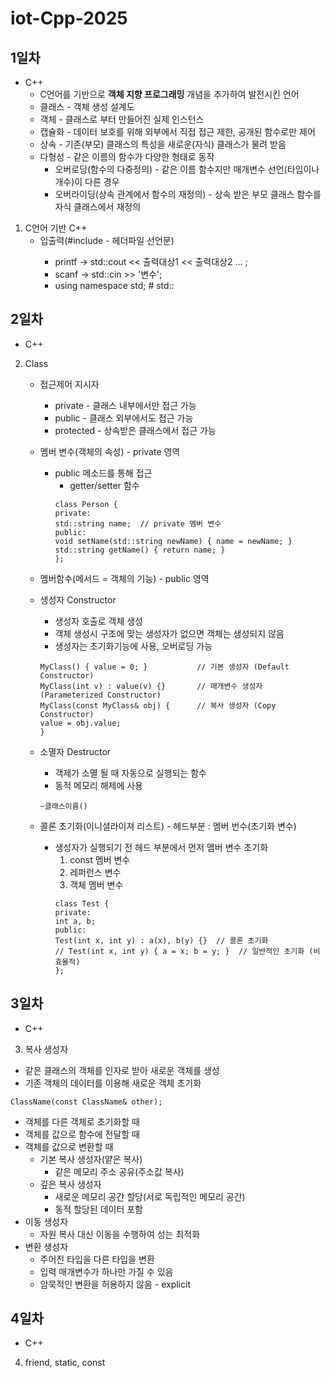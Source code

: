 # iot-Cpp-2025
## 1일차 
- C++
    - C언어를 기반으로 **객체 지향 프로그래밍** 개념을 추가하여 발전시킨 언어
    - 클래스 - 객체 생성 설계도
    - 객체 - 클래스로 부터 만들어진 실제 인스턴스
    - 캡슐화 - 데이터 보호를 위해 외부에서 직접 접근 제한, 공개된 함수로만 제어
    - 상속 - 기존(부모) 클래스의 특성을 새로운(자식) 클래스가 물려 받음
    - 다형성 - 같은 이름의 함수가 다양한 형태로 동작
        - 오버로딩(함수의 다중정의) - 같은 이름 함수지만 매개변수 선언(타입이나 개수)이 다른 경우
        - 오버라이딩(상속 관계에서 함수의 재정의) - 상속 받은 부모 클래스 함수를 자식 클래스에서 재정의

1. C언어 기반 C++
    - 입출력(#include <iostream> - 헤더파일 선언문)
        - printf -> std::cout << 출력대상1 << 출력대상2 ... ;
        - scanf  -> std::cin >> '변수';
        - using namespace std;  # std:: 

## 2일차
- C++
2. Class
    - 접근제어 지시자
        - private - 클래스 내부에서만 접근 가능
        - public - 클래스 외부에서도 접근 가능
        - protected - 상속받은 클래스에서 접근 가능
    - 멤버 변수(객체의 속성) - private 영역
        - public 메소드를 통해 접근
            - getter/setter 함수
            ```
            class Person {
            private:
            std::string name;  // private 멤버 변수
            public:
            void setName(std::string newName) { name = newName; }
            std::string getName() { return name; }
            }; 
            ```
    - 멤버함수(메서드 =  객체의 기능) - public 영역

    - 생성자 Constructor 
        - 생성자 호출로 객체 생성
        - 객체 생성시 구조에 맞는 생성자가 없으면 객체는 생성되지 않음
        - 생성자는 초기화기능에 사용, 오버로딩 가능
        ```
        MyClass() { value = 0; }           // 기본 생성자 (Default Constructor)
        MyClass(int v) : value(v) {}       // 매개변수 생성자 (Parameterized Constructor)
        MyClass(const MyClass& obj) {      // 복사 생성자 (Copy Constructor)
        value = obj.value;
        }
        ```
    - 소멸자 Destructor 
        - 객제가 소멸 될 때 자동으로 실행되는 함수
        - 동적 메모리 해제에 사용
        ```
        ~클래스이름()
        ```

    - 콜론 초기화(이니셜라이져 리스트)  - 헤드부분 : 멤버 번수(초기화 변수)
        - 생성자가 실행되기 전 헤드 부분에서 먼저 멤버 변수 초기화
            1. const 멤버 변수
            2. 레퍼런스 변수
            3. 객체 멤버 변수
            ```
            class Test {
            private:
            int a, b;
            public:
            Test(int x, int y) : a(x), b(y) {}  // 콜론 초기화
            // Test(int x, int y) { a = x; b = y; }  // 일반적인 초기화 (비효율적)
            };
            ```

## 3일차
- C++
3. 복사 생성자
- 같은 클래스의 객체를 인자로 받아 새로운 객체를 생성
- 기존 객체의 데이터를 이용해 새로운 객체 초기화
```
ClassName(const ClassName& other);
```
 - 객체를 다른 객체로 초기화할 때
 - 객체를 값으로 함수에 전달할 때
 - 객체를 값으로 변환할 때
    - 기본 복사 생성자(얕은 복사)
        - 같은 메모리 주소 공유(주소값 복사)
    - 깊은 복사 생성자
        - 새로운 메모리 공간 할당(서로 독립적인 메모리 공간)
        - 동적 할당된 데이터 포함
- 이동 생성자
    - 자원 복사 대신 이동을 수행하여 성는 최적화
- 변환 생성자
    - 주어진 타입을 다른 타입을 변환
    - 입력 매개변수가 하나만 가질 수 있음
    - 암묵적인 변환을 허용하지 않음 - explicit

## 4일차
- C++
4. friend, static, const